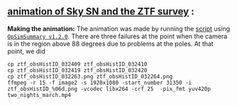 
## [animation of Sky SN and the ZTF survey](./two_nights_march.mp4) :
__Making the animation:__  The animation was made by running the [script](../scripts/demo_ztf.py) using [`OpSimSummary v1.2.0`](https://github.com/rbiswas4/OpSimSummary/releases/tag/v1.2.0). There are three failures at the point when the camera is in the region above 88 degrees due to problems at the poles. At that point, we did
```
cp ztf_obsHistID_032409 ztf_obsHistID_032410
cp ztf_obsHistID_032419 ztf_obsHistID_032420
cp ztf_obsHistID_032263.png ztf_obsHistID_032264.png
ffmpeg -r 15 -f image2 -s 1920x1080 -start_number 31350 -i ztf_obsHistID_%06d.png -vcodec libx264 -crf 25  -pix_fmt yuv420p two_nights_march.mp4
```
 

